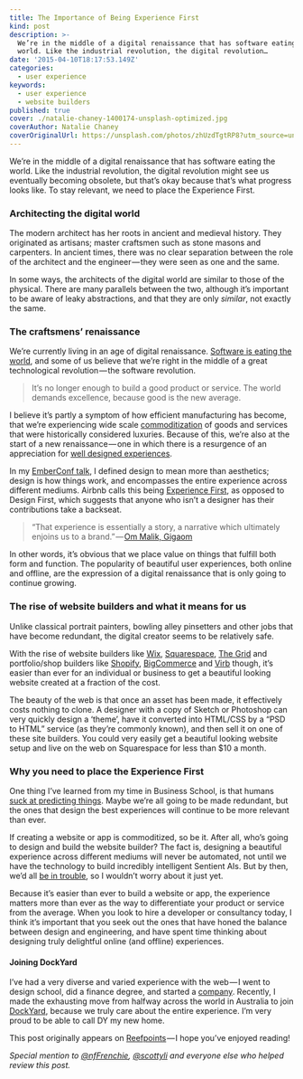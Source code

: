 ```yaml
---
title: The Importance of Being Experience First
kind: post
description: >-
  We’re in the middle of a digital renaissance that has software eating the
  world. Like the industrial revolution, the digital revolution…
date: '2015-04-10T18:17:53.149Z'
categories:
  - user experience
keywords:
  - user experience
  - website builders
published: true
cover: ./natalie-chaney-1400174-unsplash-optimized.jpg
coverAuthor: Natalie Chaney
coverOriginalUrl: https://unsplash.com/photos/zhUzdTgtRP8?utm_source=unsplash&utm_medium=referral&utm_content=creditCopyText
---
```


We’re in the middle of a digital renaissance that has software eating the world. Like the industrial revolution, the digital revolution might see us eventually becoming obsolete, but that’s okay because that’s what progress looks like. To stay relevant, we need to place the Experience First.

### Architecting the digital world

The modern architect has her roots in ancient and medieval history. They originated as artisans; master craftsmen such as stone masons and carpenters. In ancient times, there was no clear separation between the role of the architect and the engineer — they were seen as one and the same.

In some ways, the architects of the digital world are similar to those of the physical. There are many parallels between the two, although it’s important to be aware of leaky abstractions, and that they are only _similar_, not exactly the same.

### The craftsmens’ renaissance

We’re currently living in an age of digital renaissance. [Software is eating the world](http://www.wsj.com/articles/SB10001424053111903480904576512250915629460), and some of us believe that we’re right in the middle of a great technological revolution — the software revolution.

> It’s no longer enough to build a good product or service. The world demands excellence, because good is the new average.

I believe it’s partly a symptom of how efficient manufacturing has become, that we’re experiencing wide scale [commoditization](http://www.rushkoff.com/blog/2005/9/4/commodified-vs-commoditized.html) of goods and services that were historically considered luxuries. Because of this, we’re also at the start of a new renaissance — one in which there is a resurgence of an appreciation for [well designed experiences](http://www.launch.co/blog/the-age-of-excellence.html/).

In my [EmberConf talk](http://confreaks.tv/videos/emberconf2015-ambitious-ux-for-ambitious-apps), I defined design to mean more than aesthetics; design is how things work, and encompasses the entire experience across different mediums. Airbnb calls this being [Experience First](http://www.wired.com/2015/01/airbnbs-new-head-design-believes-design-led-companies-dont-work/), as opposed to Design First, which suggests that anyone who isn’t a designer has their contributions take a backseat.

> “That experience is essentially a story, a narrative which ultimately enjoins us to a brand.” — [Om Malik, Gigaom](https://gigaom.com/2013/10/22/square-airbnb-and-why-experience-really-is-design/)

In other words, it’s obvious that we place value on things that fulfill both form and function. The popularity of beautiful user experiences, both online and offline, are the expression of a digital renaissance that is only going to continue growing.

### The rise of website builders and what it means for us

Unlike classical portrait painters, bowling alley pinsetters and other jobs that have become redundant, the digital creator seems to be relatively safe.

With the rise of website builders like [Wix](https://thegrid.io/), [Squarespace](http://www.squarespace.com/), [The Grid](https://thegrid.io/) and portfolio/shop builders like [Shopify](http://www.shopify.com/), [BigCommerce](https://www.bigcommerce.com/) and [Virb](http://virb.com/) though, it’s easier than ever for an individual or business to get a beautiful looking website created at a fraction of the cost.

The beauty of the web is that once an asset has been made, it effectively costs nothing to clone. A designer with a copy of Sketch or Photoshop can very quickly design a ‘theme’, have it converted into HTML/CSS by a “PSD to HTML” service (as they’re commonly known), and then sell it on one of these site builders. You could very easily get a beautiful looking website setup and live on the web on Squarespace for less than $10 a month.

### Why you need to place the Experience First

One thing I’ve learned from my time in Business School, is that humans [suck at predicting things](http://freakonomics.com/2011/06/30/the-folly-of-prediction-full-transcript/). Maybe we’re all going to be made redundant, but the ones that design the best experiences will continue to be more relevant than ever.

If creating a website or app is commoditized, so be it. After all, who’s going to design and build the website builder? The fact is, designing a beautiful experience across different mediums will never be automated, not until we have the technology to build incredibly intelligent Sentient AIs. But by then, we’d all [be in trouble](http://www.imdb.com/title/tt2209764/), so I wouldn’t worry about it just yet.

Because it’s easier than ever to build a website or app, the experience matters more than ever as the way to differentiate your product or service from the average. When you look to hire a developer or consultancy today, I think it’s important that you seek out the ones that have honed the balance between design and engineering, and have spent time thinking about designing truly delightful online (and offline) experiences.

#### Joining DockYard

I’ve had a very diverse and varied experience with the web — I went to design school, did a finance degree, and started a [company](http://www.thepricegeek.com/). Recently, I made the exhausting move from halfway across the world in Australia to join [DockYard](http://www.dockyard.com), because we truly care about the entire experience. I’m very proud to be able to call DY my new home.

This post originally appears on [Reefpoints](http://reefpoints.dockyard.com/2015/04/09/the-importance-of-being-experience-first.html) — I hope you’ve enjoyed reading!

_Special mention to_ [_@nfFrenchie_](https://twitter.com/nffrenchie)_,_ [_@scottyli_](https://twitter.com/scottyli) _and everyone else who helped review this post._